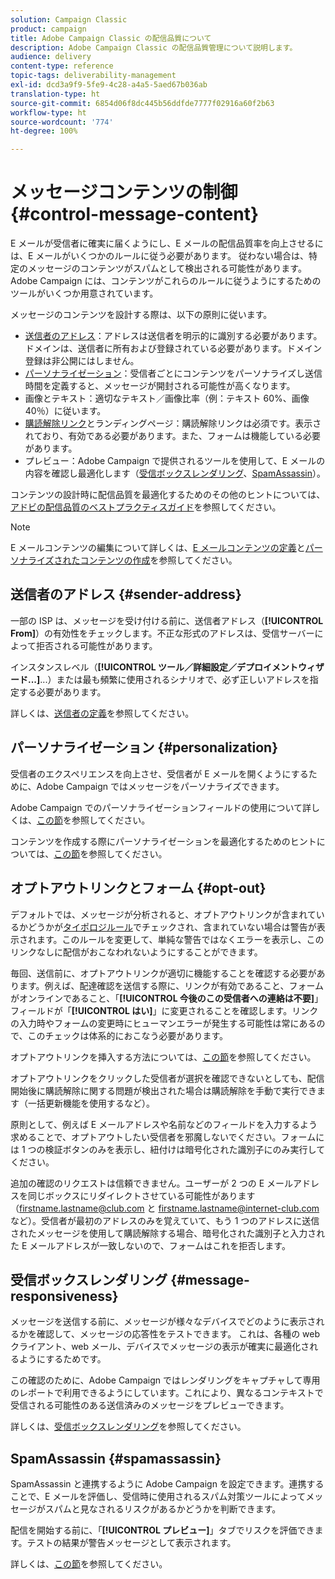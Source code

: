 ```yaml
---
solution: Campaign Classic
product: campaign
title: Adobe Campaign Classic の配信品質について
description: Adobe Campaign Classic の配信品質管理について説明します。
audience: delivery
content-type: reference
topic-tags: deliverability-management
exl-id: dcd3a9f9-5fe9-4c28-a4a5-5aed67b036ab
translation-type: ht
source-git-commit: 6854d06f8dc445b56ddfde7777f02916a60f2b63
workflow-type: ht
source-wordcount: '774'
ht-degree: 100%

---
```


# メッセージコンテンツの制御 {#control-message-content}

E メールが受信者に確実に届くようにし、E メールの配信品質率を向上させるには、E メールがいくつかのルールに従う必要があります。 従わない場合は、特定のメッセージのコンテンツがスパムとして検出される可能性があります。 Adobe Campaign には、コンテンツがこれらのルールに従うようにするためのツールがいくつか用意されています。

メッセージのコンテンツを設計する際は、以下の原則に従います。

* [送信者のアドレス](#sender-address)：アドレスは送信者を明示的に識別する必要があります。ドメインは、送信者に所有および登録されている必要があります。ドメイン登録は非公開にはしません。
* [パーソナライゼーション](#personalization)：受信者ごとにコンテンツをパーソナライズし送信時間を定義すると、メッセージが開封される可能性が高くなります。
* 画像とテキスト：適切なテキスト／画像比率（例：テキスト 60%、画像 40％）に従います。
* [購読解除リンク](#opt-out)とランディングページ：購読解除リンクは必須です。表示されており、有効である必要があります。また、フォームは機能している必要があります。
* プレビュー：Adobe Campaign で提供されるツールを使用して、E メールの内容を確認し最適化します（[受信ボックスレンダリング](#message-responsiveness)、[SpamAssassin](#spamassassin)）。

コンテンツの設計時に配信品質を最適化するためのその他のヒントについては、[アドビの配信品質のベストプラクティスガイド](https://experienceleague.adobe.com/docs/deliverability-learn/deliverability-best-practice-guide/content-best-practices-for-optimal-delivery.html?lang=ja)を参照してください。

>[!NOTE]
>
>E メールコンテンツの編集について詳しくは、[E メールコンテンツの定義](../../delivery/using/defining-the-email-content.md)と[パーソナライズされたコンテンツの作成](../../delivery/using/design-and-personalize.md)を参照してください。

## 送信者のアドレス {#sender-address}

一部の ISP は、メッセージを受け付ける前に、送信者アドレス（**[!UICONTROL From]**）の有効性をチェックします。不正な形式のアドレスは、受信サーバーによって拒否される可能性があります。

インスタンスレベル（**[!UICONTROL ツール／詳細設定／デプロイメントウィザード...]**...）または最も頻繁に使用されるシナリオで、必ず正しいアドレスを指定する必要があります。

詳しくは、[送信者の定義](../../delivery/using/defining-the-email-content.md)を参照してください。

## パーソナライゼーション {#personalization}

受信者のエクスペリエンスを向上させ、受信者が E メールを開くようにするために、Adobe Campaign ではメッセージをパーソナライズできます。

Adobe Campaign でのパーソナライゼーションフィールドの使用について詳しくは、[この節](../../delivery/using/personalization-fields.md)を参照してください。

コンテンツを作成する際にパーソナライゼーションを最適化するためのヒントについては、[この節](../../delivery/using/design-and-personalize.md#optimize-personalization)を参照してください。

## オプトアウトリンクとフォーム {#opt-out}

デフォルトでは、メッセージが分析されると、オプトアウトリンクが含まれているかどうかが[タイポロジルール](../../delivery/using/steps-validating-the-delivery.md#validation-process-with-typologies)でチェックされ、含まれていない場合は警告が表示されます。このルールを変更して、単純な警告ではなくエラーを表示し、このリンクなしに配信がおこなわれないようにすることができます。

毎回、送信前に、オプトアウトリンクが適切に機能することを確認する必要があります。例えば、配達確認を送信する際に、リンクが有効であること、フォームがオンラインであること、「**[!UICONTROL 今後のこの受信者への連絡は不要]**」フィールドが「**[!UICONTROL はい]**」に変更されることを確認します。リンクの入力時やフォームの変更時にヒューマンエラーが発生する可能性は常にあるので、このチェックは体系的におこなう必要があります。

オプトアウトリンクを挿入する方法については、[この節](../../delivery/using/personalization-blocks.md#personalization-blocks-example)を参照してください。

オプトアウトリンクをクリックした受信者が選択を確認できないとしても、配信開始後に購読解除に関する問題が検出された場合は購読解除を手動で実行できます（一括更新機能を使用するなど）。

原則として、例えば E メールアドレスや名前などのフィールドを入力するよう求めることで、オプトアウトしたい受信者を邪魔しないでください。フォームには 1 つの検証ボタンのみを表示し、紐付けは暗号化された識別子にのみ実行してください。

追加の確認のリクエストは信頼できません。ユーザーが 2 つの E メールアドレスを同じボックスにリダイレクトさせている可能性があります（firstname.lastname@club.com と firstname.lastname@internet-club.com など）。受信者が最初のアドレスのみを覚えていて、もう 1 つのアドレスに送信されたメッセージを使用して購読解除する場合、暗号化された識別子と入力された E メールアドレスが一致しないので、フォームはこれを拒否します。

## 受信ボックスレンダリング {#message-responsiveness}

メッセージを送信する前に、メッセージが様々なデバイスでどのように表示されるかを確認して、メッセージの応答性をテストできます。 これは、各種の web クライアント、web メール、デバイスでメッセージの表示が確実に最適化されるようにするためです。

この確認のために、Adobe Campaign ではレンダリングをキャプチャして専用のレポートで利用できるようにしています。これにより、異なるコンテキストで受信される可能性のある送信済みのメッセージをプレビューできます。

詳しくは、[受信ボックスレンダリング](../../delivery/using/inbox-rendering.md)を参照してください。

## SpamAssassin {#spamassassin}

SpamAssassin と連携するように Adobe Campaign を設定できます。連携することで、E メールを評価し、受信時に使用されるスパム対策ツールによってメッセージがスパムと見なされるリスクがあるかどうかを判断できます。

配信を開始する前に、「**[!UICONTROL プレビュー]**」タブでリスクを評価できます。テストの結果が警告メッセージとして表示されます。

詳しくは、[この節](../../delivery/using/spamassassin.md)を参照してください。

